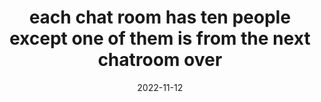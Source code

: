 ---
title: "each chat room has ten people except one of them is from the next chatroom over"
date: 2022-11-12
type: fragment
tags:
  - fragment
---